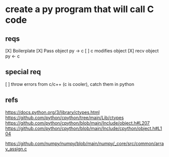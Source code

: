 # create a py program that will call C code
## reqs
[X] Boilerplate
[X] Pass object py -> c
[ ] c modifies object
[X] recv object py <- c

## special req
[ ] throw errors from c/c++ (c is cooler), catch them in python

## refs

https://docs.python.org/3/library/ctypes.html
https://github.com/python/cpython/tree/main/Lib/ctypes
https://github.com/python/cpython/blob/main/Include/object.h#L207
https://github.com/python/cpython/blob/main/Include/cpython/object.h#L104

https://github.com/numpy/numpy/blob/main/numpy/_core/src/common/array_assign.c